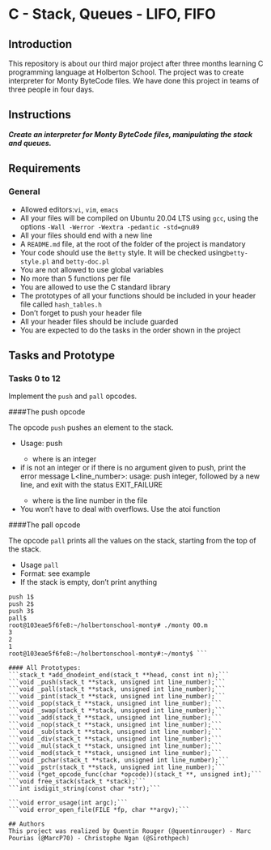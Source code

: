 # C - Stack, Queues - LIFO, FIFO

## Introduction
This repository is about our third major project after three months learning C programming language at Holberton School.
The project was to create interpreter for Monty ByteCode files.
We have done this project in teams of three people in four days.

## Instructions
***Create an interpreter for Monty ByteCode files, manipulating the stack and queues.***

## Requirements
### General
* Allowed editors:```vi```, ```vim```, ```emacs```
* All your files will be compiled on Ubuntu 20.04 LTS using ```gcc```, using the options ```-Wall -Werror -Wextra -pedantic -std=gnu89```
* All your files should end with a new line
* A ```README.md``` file, at the root of the folder of the project is mandatory
* Your code should use the ```Betty``` style. It will be checked using```betty-style.pl``` and ```betty-doc.pl```
* You are not allowed to use global variables
* No more than 5 functions per file
* You are allowed to use the C standard library
* The prototypes of all your functions should be included in your header file called ```hash_tables.h```
* Don’t forget to push your header file
* All your header files should be include guarded
* You are expected to do the tasks in the order shown in the project

## Tasks and Prototype
### Tasks 0 to 12
Implement the ```push``` and ```pall``` opcodes.

####The push opcode

The opcode ```push``` pushes an element to the stack.

* Usage: push <int>
  - where <int> is an integer
* if <int> is not an integer or if there is no argument given to push, print the error message L<line_number>: usage: push integer, followed by a new line, and exit with the status EXIT_FAILURE
  - where is the line number in the file
* You won’t have to deal with overflows. Use the atoi function

####The pall opcode

The opcode ```pall``` prints all the values on the stack, starting from the top of the stack.

* Usage ```pall```
* Format: see example
* If the stack is empty, don’t print anything

```root@103eae5f6fe8:~/holbertonschool-monty# cat -e 00.m
push 1$
push 2$
push 3$
pall$
root@103eae5f6fe8:~/holbertonschool-monty# ./monty 00.m
3
2
1
root@103eae5f6fe8:~/holbertonschool-monty#:~/monty$ ```

#### All Prototypes:
```stack_t *add_dnodeint_end(stack_t **head, const int n);```
```void _push(stack_t **stack, unsigned int line_number);```
```void _pall(stack_t **stack, unsigned int line_number);```
```void _pint(stack_t **stack, unsigned int line_number);```
```void _pop(stack_t **stack, unsigned int line_number);```
```void _swap(stack_t **stack, unsigned int line_number);```
```void _add(stack_t **stack, unsigned int line_number);```
```void _nop(stack_t **stack, unsigned int line_number);```
```void _sub(stack_t **stack, unsigned int line_number);```
```void _div(stack_t **stack, unsigned int line_number);```
```void _mul(stack_t **stack, unsigned int line_number);```
```void _mod(stack_t **stack, unsigned int line_number);```
```void _pchar(stack_t **stack, unsigned int line_number);```
```void _pstr(stack_t **stack, unsigned int line_number);```
```void (*get_opcode_func(char *opcode))(stack_t **, unsigned int);```
```void free_stack(stack_t *stack);```
```int isdigit_string(const char *str);```

```void error_usage(int argc);```
```void error_open_file(FILE *fp, char **argv);```

## Authors
This project was realized by Quentin Rouger (@quentinrouger) - Marc Pourias (@MarcP70) - Christophe Ngan (@Sirothpech)